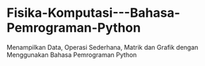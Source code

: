 # Fisika-Komputasi---Bahasa-Pemrograman-Python
Menampilkan Data, Operasi Sederhana, Matrik dan Grafik dengan Menggunakan Bahasa Pemrograman Python
